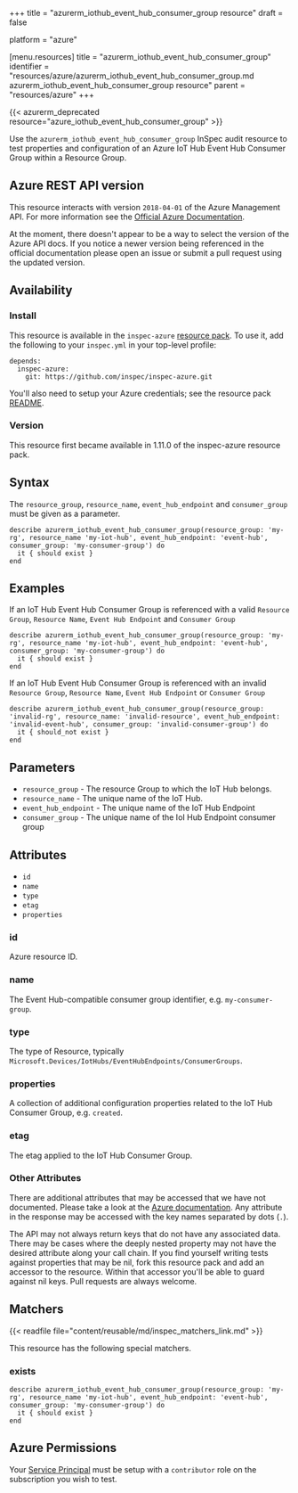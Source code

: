 +++
title = "azurerm_iothub_event_hub_consumer_group resource"
draft = false

platform = "azure"

[menu.resources]
    title = "azurerm_iothub_event_hub_consumer_group"
    identifier = "resources/azure/azurerm_iothub_event_hub_consumer_group.md azurerm_iothub_event_hub_consumer_group resource"
    parent = "resources/azure"
+++

{{< azurerm_deprecated resource="azure_iothub_event_hub_consumer_group" >}}

Use the `azurerm_iothub_event_hub_consumer_group` InSpec audit resource to test
properties and configuration of an Azure IoT Hub Event Hub Consumer Group within
a Resource Group.

## Azure REST API version

This resource interacts with version `2018-04-01` of the Azure Management API. For more
information see the [Official Azure Documentation](https://docs.microsoft.com/en-us/rest/api/iothub/iothubresource/geteventhubconsumergroup).

At the moment, there doesn't appear to be a way to select the version of the
Azure API docs. If you notice a newer version being referenced in the official
documentation please open an issue or submit a pull request using the updated
version.

## Availability

### Install

This resource is available in the `inspec-azure` [resource
pack](/reference/glossary/#resource-pack). To use it, add the
following to your `inspec.yml` in your top-level profile:

    depends:
      inspec-azure:
        git: https://github.com/inspec/inspec-azure.git

You'll also need to setup your Azure credentials; see the resource pack
[README](https://github.com/inspec/inspec-azure#inspec-for-azure).

### Version

This resource first became available in 1.11.0 of the inspec-azure resource pack.

## Syntax

The `resource_group`, `resource_name`, `event_hub_endpoint` and `consumer_group` must be given as a parameter.

    describe azurerm_iothub_event_hub_consumer_group(resource_group: 'my-rg', resource_name 'my-iot-hub', event_hub_endpoint: 'event-hub', consumer_group: 'my-consumer-group') do
      it { should exist }
    end

## Examples

If an IoT Hub Event Hub Consumer Group is referenced with a valid `Resource Group`, `Resource Name`, `Event Hub Endpoint` and `Consumer Group`

    describe azurerm_iothub_event_hub_consumer_group(resource_group: 'my-rg', resource_name 'my-iot-hub', event_hub_endpoint: 'event-hub', consumer_group: 'my-consumer-group') do
      it { should exist }
    end

If an IoT Hub Event Hub Consumer Group is referenced with an invalid `Resource Group`, `Resource Name`, `Event Hub Endpoint` or `Consumer Group`

    describe azurerm_iothub_event_hub_consumer_group(resource_group: 'invalid-rg', resource_name: 'invalid-resource', event_hub_endpoint: 'invalid-event-hub', consumer_group: 'invalid-consumer-group') do
      it { should_not exist }
    end

## Parameters

- `resource_group` - The resource Group to which the IoT Hub belongs.
- `resource_name` - The unique name of the IoT Hub.
- `event_hub_endpoint` - The unique name of the IoT Hub Endpoint
- `consumer_group` - The unique name of the IoI Hub Endpoint consumer group

## Attributes

- `id`
- `name`
- `type`
- `etag`
- `properties`

### id

Azure resource ID.

### name

The Event Hub-compatible consumer group identifier, e.g. `my-consumer-group`.

### type

The type of Resource, typically `Microsoft.Devices/IotHubs/EventHubEndpoints/ConsumerGroups`.

### properties

A collection of additional configuration properties related to the IoT Hub Consumer Group, e.g. `created`.

### etag

The etag applied to the IoT Hub Consumer Group.

### Other Attributes

There are additional attributes that may be accessed that we have not
documented. Please take a look at the [Azure documentation](#azure-rest-api-version).
Any attribute in the response may be accessed with the key names separated by
dots (`.`).

The API may not always return keys that do not have any associated data. There
may be cases where the deeply nested property may not have the desired
attribute along your call chain. If you find yourself writing tests against
properties that may be nil, fork this resource pack and add an accessor to the
resource. Within that accessor you'll be able to guard against nil keys. Pull
requests are always welcome.

## Matchers

{{< readfile file="content/reusable/md/inspec_matchers_link.md" >}}

This resource has the following special matchers.

### exists

    describe azurerm_iothub_event_hub_consumer_group(resource_group: 'my-rg', resource_name 'my-iot-hub', event_hub_endpoint: 'event-hub', consumer_group: 'my-consumer-group') do
      it { should exist }
    end

## Azure Permissions

Your [Service
Principal](https://docs.microsoft.com/en-us/azure/azure-resource-manager/resource-group-create-service-principal-portal)
must be setup with a `contributor` role on the subscription you wish to test.
